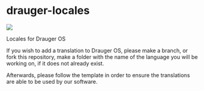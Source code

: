 # drauger-locales

<a href='https://jenkins.draugeros.org/job/drauger-locales/'><img src='https://jenkins.draugeros.org/job/drauger-locales/badge/icon'></a>

Locales for Drauger OS

If you wish to add a translation to Drauger OS, please make a branch, or fork this repository, make a folder with the name of the language you will be working on, if it does not already exist.

Afterwards, please follow the template in order to ensure the translations are able to be used by our software.
